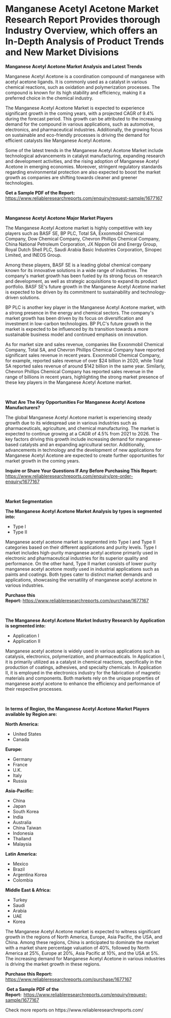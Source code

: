 <p><h1>Manganese Acetyl Acetone Market Research Report Provides thorough Industry Overview, which offers an In-Depth Analysis of Product Trends and New Market Divisions</h1></p><p><strong>Manganese Acetyl Acetone Market Analysis and Latest Trends</strong></p>
<p><p>Manganese Acetyl Acetone is a coordination compound of manganese with acetyl acetone ligands. It is commonly used as a catalyst in various chemical reactions, such as oxidation and polymerization processes. The compound is known for its high stability and efficiency, making it a preferred choice in the chemical industry.</p><p>The Manganese Acetyl Acetone Market is expected to experience significant growth in the coming years, with a projected CAGR of 9.4% during the forecast period. This growth can be attributed to the increasing demand for the compound in various applications, such as automotive, electronics, and pharmaceutical industries. Additionally, the growing focus on sustainable and eco-friendly processes is driving the demand for efficient catalysts like Manganese Acetyl Acetone.</p><p>Some of the latest trends in the Manganese Acetyl Acetone Market include technological advancements in catalyst manufacturing, expanding research and development activities, and the rising adoption of Manganese Acetyl Acetone in emerging economies. Moreover, stringent regulatory standards regarding environmental protection are also expected to boost the market growth as companies are shifting towards cleaner and greener technologies.</p></p>
<p><strong>Get a Sample PDF of the Report:&nbsp;</strong> <a href="https://www.reliableresearchreports.com/enquiry/request-sample/1677167">https://www.reliableresearchreports.com/enquiry/request-sample/1677167</a></p>
<p>&nbsp;</p>
<p><strong>Manganese Acetyl Acetone Major Market Players</strong></p>
<p><p>The Manganese Acetyl Acetone market is highly competitive with key players such as BASF SE, BP PLC, Total SA, Exxonmobil Chemical Company, Dow Chemical Company, Chevron Phillips Chemical Company, China National Petroleum Corporation, JX Nippon Oil and Energy Group, Royal Dutch Shell PLC, Saudi Arabia Basic Industries Corporation, Sinopec Limited, and INEOS Group.</p><p>Among these players, BASF SE is a leading global chemical company known for its innovative solutions in a wide range of industries. The company's market growth has been fueled by its strong focus on research and development, as well as strategic acquisitions to expand its product portfolio. BASF SE's future growth in the Manganese Acetyl Acetone market is expected to be driven by its commitment to sustainability and technology-driven solutions.</p><p>BP PLC is another key player in the Manganese Acetyl Acetone market, with a strong presence in the energy and chemical sectors. The company's market growth has been driven by its focus on diversification and investment in low-carbon technologies. BP PLC's future growth in the market is expected to be influenced by its transition towards a more sustainable business model and continued emphasis on innovation.</p><p>As for market size and sales revenue, companies like Exxonmobil Chemical Company, Total SA, and Chevron Phillips Chemical Company have reported significant sales revenue in recent years. Exxonmobil Chemical Company, for example, reported sales revenue of over $24 billion in 2020, while Total SA reported sales revenue of around $142 billion in the same year. Similarly, Chevron Phillips Chemical Company has reported sales revenue in the range of billions in recent years, highlighting the strong market presence of these key players in the Manganese Acetyl Acetone market.</p></p>
<p>&nbsp;</p>
<p><strong>What Are The Key Opportunities For Manganese Acetyl Acetone Manufacturers?</strong></p>
<p><p>The global Manganese Acetyl Acetone market is experiencing steady growth due to its widespread use in various industries such as pharmaceuticals, agriculture, and chemical manufacturing. The market is expected to continue growing at a CAGR of 4.5% from 2021 to 2026. The key factors driving this growth include increasing demand for manganese-based catalysts and an expanding agricultural sector. Additionally, advancements in technology and the development of new applications for Manganese Acetyl Acetone are expected to create further opportunities for market growth in the coming years.</p></p>
<p><strong>Inquire or Share Your Questions If Any Before Purchasing This Report:</strong> <a href="https://www.reliableresearchreports.com/enquiry/pre-order-enquiry/1677167">https://www.reliableresearchreports.com/enquiry/pre-order-enquiry/1677167</a></p>
<p>&nbsp;</p>
<p><strong>Market Segmentation</strong></p>
<p><strong>The Manganese Acetyl Acetone Market Analysis by types is segmented into:</strong></p>
<p><ul><li>Type I</li><li>Type II</li></ul></p>
<p><p>Manganese acetyl acetone market is segmented into Type I and Type II categories based on their different applications and purity levels. Type I market includes high-purity manganese acetyl acetone primarily used in electronic and pharmaceutical industries for its superior quality and performance. On the other hand, Type II market consists of lower purity manganese acetyl acetone mostly used in industrial applications such as paints and coatings. Both types cater to distinct market demands and applications, showcasing the versatility of manganese acetyl acetone in various industries.</p></p>
<p><strong>Purchase this Report:&nbsp;</strong><a href="https://www.reliableresearchreports.com/purchase/1677167">https://www.reliableresearchreports.com/purchase/1677167</a></p>
<p>&nbsp;</p>
<p><strong>The Manganese Acetyl Acetone Market Industry Research by Application is segmented into:</strong></p>
<p><ul><li>Application I</li><li>Application II</li></ul></p>
<p><p>Manganese acetyl acetone is widely used in various applications such as catalysis, electronics, polymerization, and pharmaceuticals. In Application I, it is primarily utilized as a catalyst in chemical reactions, specifically in the production of coatings, adhesives, and specialty chemicals. In Application II, it is employed in the electronics industry for the fabrication of magnetic materials and components. Both markets rely on the unique properties of manganese acetyl acetone to enhance the efficiency and performance of their respective processes.</p></p>
<p>&nbsp;</p>
<p><strong>In terms of Region, the Manganese Acetyl Acetone Market Players available by Region are:</strong></p>
<p>
    <p> <strong> North America: </strong>
        <ul>
            <li>United States</li>
            <li>Canada</li>
        </ul>
        </p> 
    <p> <strong> Europe: </strong>
        <ul>
            <li>Germany</li>
            <li>France</li>
            <li>U.K.</li>
            <li>Italy</li>
            <li>Russia</li>
        </ul>
        </p> 
    <p> <strong> Asia-Pacific: </strong>
        <ul>
            <li>China</li>
            <li>Japan</li>
            <li>South Korea</li>
            <li>India</li>
            <li>Australia</li>
            <li>China Taiwan</li>
            <li>Indonesia</li>
            <li>Thailand</li>
            <li>Malaysia</li>
        </ul>
        </p> 
    <p> <strong> Latin America: </strong>
        <ul>
            <li>Mexico</li>
            <li>Brazil</li>
            <li>Argentina Korea</li>
            <li>Colombia</li>
        </ul>
        </p> 
    <p> <strong> Middle East & Africa: </strong>
        <ul>
            <li>Turkey</li>
            <li>Saudi</li>
            <li>Arabia</li>
            <li>UAE</li>
            <li>Korea</li>
        </ul>
    </p>
    </p>
<p><p>The Manganese Acetyl Acetone market is expected to witness significant growth in the regions of North America, Europe, Asia Pacific, the USA, and China. Among these regions, China is anticipated to dominate the market with a market share percentage valuation of 40%, followed by North America at 25%, Europe at 20%, Asia Pacific at 10%, and the USA at 5%. The increasing demand for Manganese Acetyl Acetone in various industries is driving the market growth in these regions.</p></p>
<p><strong>Purchase this Report: </strong><a href="https://www.reliableresearchreports.com/purchase/1677167">https://www.reliableresearchreports.com/purchase/1677167</a></p>
<p>&nbsp;<strong>Get a Sample PDF of the Report:&nbsp;&nbsp;</strong><a href="https://www.reliableresearchreports.com/enquiry/request-sample/1677167">https://www.reliableresearchreports.com/enquiry/request-sample/1677167</a></p>
<p><strong></strong></p>
<p>Check more reports on https://www.reliableresearchreports.com/</p>